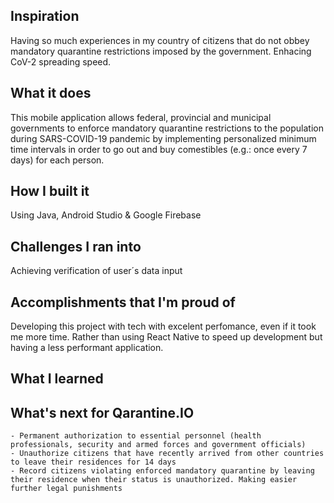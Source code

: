 ## Inspiration
Having so much experiences in my country of citizens that do not obbey mandatory quarantine restrictions imposed by the government. Enhacing CoV-2 spreading speed.

## What it does
This mobile application allows federal, provincial and municipal governments to enforce mandatory quarantine restrictions to the population during SARS-COVID-19 pandemic by implementing personalized minimum time intervals in order to go out and buy comestibles (e.g.: once every 7 days) for each person. 

## How I built it
Using Java, Android Studio & Google Firebase

## Challenges I ran into
Achieving verification of user´s data input

## Accomplishments that I'm proud of
Developing this project with tech with excelent perfomance, even if it took me more time. Rather than using React Native to speed up development but having a less performant application.

## What I learned

## What's next for Qarantine.IO
    - Permanent authorization to essential personnel (health professionals, security and armed forces and government officials)
    - Unauthorize citizens that have recently arrived from other countries to leave their residences for 14 days
    - Record citizens violating enforced mandatory quarantine by leaving their residence when their status is unauthorized. Making easier further legal punishments